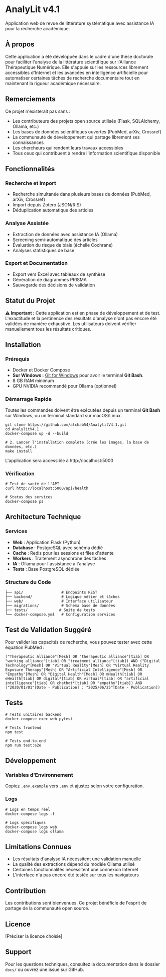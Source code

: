 # AnalyLit v4.1

Application web de revue de littérature systématique avec assistance IA pour la recherche académique.

## À propos

Cette application a été développée dans le cadre d'une thèse doctorale pour faciliter l'analyse de la littérature scientifique sur l'Alliance Thérapeutique Numérique. Elle s'appuie sur les ressources librement accessibles d'Internet et les avancées en intelligence artificielle pour automatiser certaines tâches de recherche documentaire tout en maintenant la rigueur académique nécessaire.

## Remerciements

Ce projet n'existerait pas sans :
- Les contributeurs des projets open source utilisés (Flask, SQLAlchemy, Ollama, etc.)
- Les bases de données scientifiques ouvertes (PubMed, arXiv, Crossref)
- La communauté de développement qui partage librement ses connaissances
- Les chercheurs qui rendent leurs travaux accessibles
- Tous ceux qui contribuent à rendre l'information scientifique disponible

## Fonctionnalités

### Recherche et Import
- Recherche simultanée dans plusieurs bases de données (PubMed, arXiv, Crossref)
- Import depuis Zotero (JSON/RIS)
- Déduplication automatique des articles

### Analyse Assistée
- Extraction de données avec assistance IA (Ollama)
- Screening semi-automatique des articles
- Évaluation du risque de biais (échelle Cochrane)
- Analyses statistiques de base

### Export et Documentation
- Export vers Excel avec tableaux de synthèse
- Génération de diagrammes PRISMA
- Sauvegarde des décisions de validation

## Statut du Projet

**⚠️ Important :** Cette application est en phase de développement et de test. L'exactitude et la pertinence des résultats d'analyse n'ont pas encore été validées de manière exhaustive. Les utilisateurs doivent vérifier manuellement tous les résultats critiques.

## Installation

### Prérequis
- Docker et Docker Compose
- **Sur Windows :** [Git for Windows](https://git-scm.com/download/win) pour avoir le terminal **Git Bash**.
- 8 GB RAM minimum
- GPU NVIDIA recommandé pour Ollama (optionnel)

### Démarrage Rapide

Toutes les commandes doivent être exécutées depuis un terminal **Git Bash** sur Windows, ou un terminal standard sur macOS/Linux.

```
git clone https://github.com/alchab54/AnalylitV4.1.git
cd AnalylitV4.1
docker-compose up -d --build

# 2. Lancer l'installation complète (crée les images, la base de données, etc.)
make install
```

L'application sera accessible à http://localhost:5000

### Vérification
```
# Test de santé de l'API
curl http://localhost:5000/api/health

# Status des services
docker-compose ps
```

## Architecture Technique

### Services
- **Web** : Application Flask (Python)
- **Database** : PostgreSQL avec schéma dédié
- **Cache** : Redis pour les sessions et files d'attente
- **Workers** : Traitement asynchrone des tâches
- **IA** : Ollama pour l'assistance à l'analyse
- **Tests** : Base PostgreSQL dédiée

### Structure du Code
```
├── api/                 # Endpoints REST
├── backend/             # Logique métier et tâches
├── web/                 # Interface utilisateur
├── migrations/          # Schéma base de données
├── tests/              # Suite de tests
└── docker-compose.yml   # Configuration services
```

## Test de Validation Suggéré

Pour valider les capacités de recherche, vous pouvez tester avec cette équation PubMed :

```
("Therapeutic Alliance"[Mesh] OR "therapeutic alliance"[tiab] OR "working alliance"[tiab] OR "treatment alliance"[tiab]) AND ("Digital Technology"[Mesh] OR "Virtual Reality"[Mesh] OR "Virtual Reality Exposure Therapy"[Mesh] OR "Artificial Intelligence"[Mesh] OR "Empathy"[Mesh] OR "Digital Health"[Mesh] OR mHealth[tiab] OR eHealth[tiab] OR digital*[tiab] OR virtual*[tiab] OR "artificial intelligence"[tiab] OR chatbot*[tiab] OR "empathy"[tiab]) AND ("2020/01/01"[Date - Publication] : "2025/06/25"[Date - Publication])
```

## Tests

```
# Tests unitaires backend
docker-compose exec web pytest

# Tests frontend
npm test

# Tests end-to-end
npm run test:e2e
```

## Développement

### Variables d'Environnement
Copiez `.env.example` vers `.env` et ajustez selon votre configuration.

### Logs
```
# Logs en temps réel
docker-compose logs -f

# Logs spécifiques
docker-compose logs web
docker-compose logs ollama
```

## Limitations Connues

- Les résultats d'analyse IA nécessitent une validation manuelle
- La qualité des extractions dépend du modèle Ollama utilisé
- Certaines fonctionnalités nécessitent une connexion Internet
- L'interface n'a pas encore été testée sur tous les navigateurs

## Contribution

Les contributions sont bienvenues. Ce projet bénéficie de l'esprit de partage de la communauté open source.

## Licence

[Préciser la licence choisie]

## Support

Pour les questions techniques, consultez la documentation dans le dossier `docs/` ou ouvrez une issue sur GitHub.